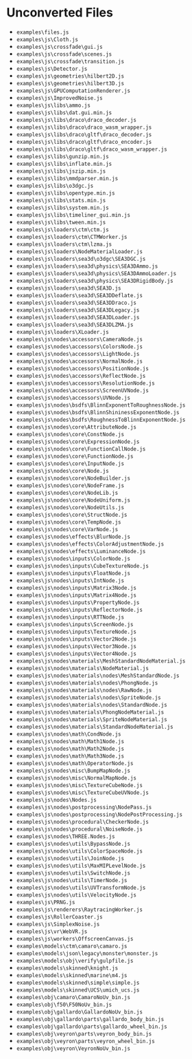  # Unconverted Files
 
 - `examples\files.js`
 - `examples\js\Cloth.js`
 - `examples\js\crossfade\gui.js`
 - `examples\js\crossfade\scenes.js`
 - `examples\js\crossfade\transition.js`
 - `examples\js\Detector.js`
 - `examples\js\geometries\hilbert2D.js`
 - `examples\js\geometries\hilbert3D.js`
 - `examples\js\GPUComputationRenderer.js`
 - `examples\js\ImprovedNoise.js`
 - `examples\js\libs\ammo.js`
 - `examples\js\libs\dat.gui.min.js`
 - `examples\js\libs\draco\draco_decoder.js`
 - `examples\js\libs\draco\draco_wasm_wrapper.js`
 - `examples\js\libs\draco\gltf\draco_decoder.js`
 - `examples\js\libs\draco\gltf\draco_encoder.js`
 - `examples\js\libs\draco\gltf\draco_wasm_wrapper.js`
 - `examples\js\libs\gunzip.min.js`
 - `examples\js\libs\inflate.min.js`
 - `examples\js\libs\jszip.min.js`
 - `examples\js\libs\mmdparser.min.js`
 - `examples\js\libs\o3dgc.js`
 - `examples\js\libs\opentype.min.js`
 - `examples\js\libs\stats.min.js`
 - `examples\js\libs\system.min.js`
 - `examples\js\libs\timeliner_gui.min.js`
 - `examples\js\libs\tween.min.js`
 - `examples\js\loaders\ctm\ctm.js`
 - `examples\js\loaders\ctm\CTMWorker.js`
 - `examples\js\loaders\ctm\lzma.js`
 - `examples\js\loaders\NodeMaterialLoader.js`
 - `examples\js\loaders\sea3d\o3dgc\SEA3DGC.js`
 - `examples\js\loaders\sea3d\physics\SEA3DAmmo.js`
 - `examples\js\loaders\sea3d\physics\SEA3DAmmoLoader.js`
 - `examples\js\loaders\sea3d\physics\SEA3DRigidBody.js`
 - `examples\js\loaders\sea3d\SEA3D.js`
 - `examples\js\loaders\sea3d\SEA3DDeflate.js`
 - `examples\js\loaders\sea3d\SEA3DDraco.js`
 - `examples\js\loaders\sea3d\SEA3DLegacy.js`
 - `examples\js\loaders\sea3d\SEA3DLoader.js`
 - `examples\js\loaders\sea3d\SEA3DLZMA.js`
 - `examples\js\loaders\XLoader.js`
 - `examples\js\nodes\accessors\CameraNode.js`
 - `examples\js\nodes\accessors\ColorsNode.js`
 - `examples\js\nodes\accessors\LightNode.js`
 - `examples\js\nodes\accessors\NormalNode.js`
 - `examples\js\nodes\accessors\PositionNode.js`
 - `examples\js\nodes\accessors\ReflectNode.js`
 - `examples\js\nodes\accessors\ResolutionNode.js`
 - `examples\js\nodes\accessors\ScreenUVNode.js`
 - `examples\js\nodes\accessors\UVNode.js`
 - `examples\js\nodes\bsdfs\BlinnExponentToRoughnessNode.js`
 - `examples\js\nodes\bsdfs\BlinnShininessExponentNode.js`
 - `examples\js\nodes\bsdfs\RoughnessToBlinnExponentNode.js`
 - `examples\js\nodes\core\AttributeNode.js`
 - `examples\js\nodes\core\ConstNode.js`
 - `examples\js\nodes\core\ExpressionNode.js`
 - `examples\js\nodes\core\FunctionCallNode.js`
 - `examples\js\nodes\core\FunctionNode.js`
 - `examples\js\nodes\core\InputNode.js`
 - `examples\js\nodes\core\Node.js`
 - `examples\js\nodes\core\NodeBuilder.js`
 - `examples\js\nodes\core\NodeFrame.js`
 - `examples\js\nodes\core\NodeLib.js`
 - `examples\js\nodes\core\NodeUniform.js`
 - `examples\js\nodes\core\NodeUtils.js`
 - `examples\js\nodes\core\StructNode.js`
 - `examples\js\nodes\core\TempNode.js`
 - `examples\js\nodes\core\VarNode.js`
 - `examples\js\nodes\effects\BlurNode.js`
 - `examples\js\nodes\effects\ColorAdjustmentNode.js`
 - `examples\js\nodes\effects\LuminanceNode.js`
 - `examples\js\nodes\inputs\ColorNode.js`
 - `examples\js\nodes\inputs\CubeTextureNode.js`
 - `examples\js\nodes\inputs\FloatNode.js`
 - `examples\js\nodes\inputs\IntNode.js`
 - `examples\js\nodes\inputs\Matrix3Node.js`
 - `examples\js\nodes\inputs\Matrix4Node.js`
 - `examples\js\nodes\inputs\PropertyNode.js`
 - `examples\js\nodes\inputs\ReflectorNode.js`
 - `examples\js\nodes\inputs\RTTNode.js`
 - `examples\js\nodes\inputs\ScreenNode.js`
 - `examples\js\nodes\inputs\TextureNode.js`
 - `examples\js\nodes\inputs\Vector2Node.js`
 - `examples\js\nodes\inputs\Vector3Node.js`
 - `examples\js\nodes\inputs\Vector4Node.js`
 - `examples\js\nodes\materials\MeshStandardNodeMaterial.js`
 - `examples\js\nodes\materials\NodeMaterial.js`
 - `examples\js\nodes\materials\nodes\MeshStandardNode.js`
 - `examples\js\nodes\materials\nodes\PhongNode.js`
 - `examples\js\nodes\materials\nodes\RawNode.js`
 - `examples\js\nodes\materials\nodes\SpriteNode.js`
 - `examples\js\nodes\materials\nodes\StandardNode.js`
 - `examples\js\nodes\materials\PhongNodeMaterial.js`
 - `examples\js\nodes\materials\SpriteNodeMaterial.js`
 - `examples\js\nodes\materials\StandardNodeMaterial.js`
 - `examples\js\nodes\math\CondNode.js`
 - `examples\js\nodes\math\Math1Node.js`
 - `examples\js\nodes\math\Math2Node.js`
 - `examples\js\nodes\math\Math3Node.js`
 - `examples\js\nodes\math\OperatorNode.js`
 - `examples\js\nodes\misc\BumpMapNode.js`
 - `examples\js\nodes\misc\NormalMapNode.js`
 - `examples\js\nodes\misc\TextureCubeNode.js`
 - `examples\js\nodes\misc\TextureCubeUVNode.js`
 - `examples\js\nodes\Nodes.js`
 - `examples\js\nodes\postprocessing\NodePass.js`
 - `examples\js\nodes\postprocessing\NodePostProcessing.js`
 - `examples\js\nodes\procedural\CheckerNode.js`
 - `examples\js\nodes\procedural\NoiseNode.js`
 - `examples\js\nodes\THREE.Nodes.js`
 - `examples\js\nodes\utils\BypassNode.js`
 - `examples\js\nodes\utils\ColorSpaceNode.js`
 - `examples\js\nodes\utils\JoinNode.js`
 - `examples\js\nodes\utils\MaxMIPLevelNode.js`
 - `examples\js\nodes\utils\SwitchNode.js`
 - `examples\js\nodes\utils\TimerNode.js`
 - `examples\js\nodes\utils\UVTransformNode.js`
 - `examples\js\nodes\utils\VelocityNode.js`
 - `examples\js\PRNG.js`
 - `examples\js\renderers\RaytracingWorker.js`
 - `examples\js\RollerCoaster.js`
 - `examples\js\SimplexNoise.js`
 - `examples\js\vr\WebVR.js`
 - `examples\js\workers\OffscreenCanvas.js`
 - `examples\models\ctm\camaro\camaro.js`
 - `examples\models\json\legacy\monster\monster.js`
 - `examples\models\obj\verify\gulpfile.js`
 - `examples\models\skinned\knight.js`
 - `examples\models\skinned\marine\m4.js`
 - `examples\models\skinned\simple\simple.js`
 - `examples\models\skinned\UCS\umich_ucs.js`
 - `examples\obj\camaro\CamaroNoUv_bin.js`
 - `examples\obj\f50\F50NoUv_bin.js`
 - `examples\obj\gallardo\GallardoNoUv_bin.js`
 - `examples\obj\gallardo\parts\gallardo_body_bin.js`
 - `examples\obj\gallardo\parts\gallardo_wheel_bin.js`
 - `examples\obj\veyron\parts\veyron_body_bin.js`
 - `examples\obj\veyron\parts\veyron_wheel_bin.js`
 - `examples\obj\veyron\VeyronNoUv_bin.js`
